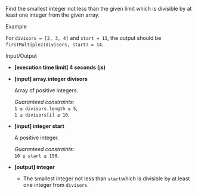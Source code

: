 
Find the smallest integer not less than the given limit which is divisible by at least one integer from the given array.

Example

For  `divisors = [2, 3, 4]`  and  `start = 13`, the output should be  
`firstMultiple2(divisors, start) = 14`.

Input/Output

-   **[execution time limit] 4 seconds (js)**
    
-   **[input] array.integer divisors**
    
    Array of positive integers.
    
    _Guaranteed constraints:_  
    `1 ≤ divisors.length ≤ 5`,  
    `1 ≤ divisors[i] ≤ 10`.
    
-   **[input] integer start**
    
    A positive integer.
    
    _Guaranteed constraints:_  
    `10 ≤ start ≤ 150`.
    
-   **[output] integer**
    
    -   The smallest integer not less than  `start`which is divisible by at least one integer from  `divisors`.